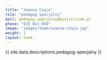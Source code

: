 ```yaml
---
title: "Joanna Czaja"
role: "pedagog specjalny"
mail: pedagog.specjalny@bystrylisek.pl
phone: "535 021 050"
image: "images/team/joanna-czaja.jpg"
weight: 2
layout: team
---
```


{{ site.data.descriptions.pedagog-specjalny }}
